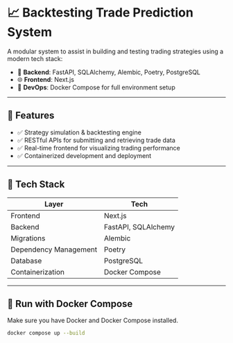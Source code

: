 # 📈 Backtesting Trade Prediction System

A modular system to assist in building and testing trading strategies using a modern tech stack:

- 🔧 **Backend**: FastAPI, SQLAlchemy, Alembic, Poetry, PostgreSQL  
- 🌐 **Frontend**: Next.js  
- 🐳 **DevOps**: Docker Compose for full environment setup

---

## 🚀 Features

- ✅ Strategy simulation & backtesting engine
- ✅ RESTful APIs for submitting and retrieving trade data
- ✅ Real-time frontend for visualizing trading performance
- ✅ Containerized development and deployment

---

## 🧱 Tech Stack

| Layer     | Tech                     |
|-----------|--------------------------|
| Frontend  | Next.js                  |
| Backend   | FastAPI, SQLAlchemy      |
| Migrations | Alembic                 |
| Dependency Management | Poetry       |
| Database  | PostgreSQL               |
| Containerization | Docker Compose    |

---

## 🐳 Run with Docker Compose

Make sure you have Docker and Docker Compose installed.

```bash
docker compose up --build
